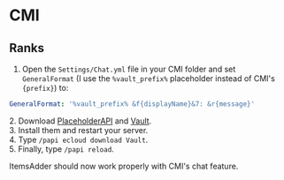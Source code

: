 # CMI
## Ranks

1. Open the `Settings/Chat.yml` file in your CMI folder and set `GeneralFormat` (I use the `%vault_prefix%` placeholder instead of CMI's `{prefix}`) to:

```yaml
GeneralFormat: '%vault_prefix% &f{displayName}&7: &r{message}'
```

2\. Download [PlaceholderAPI](https://www.spigotmc.org/resources/placeholderapi.6245/) and [Vault](https://github.com/MilkBowl/Vault/releases/latest).\
3\. Install them and restart your server.\
4\. Type `/papi ecloud download Vault`.\
5\. Finally, type `/papi reload`.

ItemsAdder should now work properly with CMI's chat feature.
